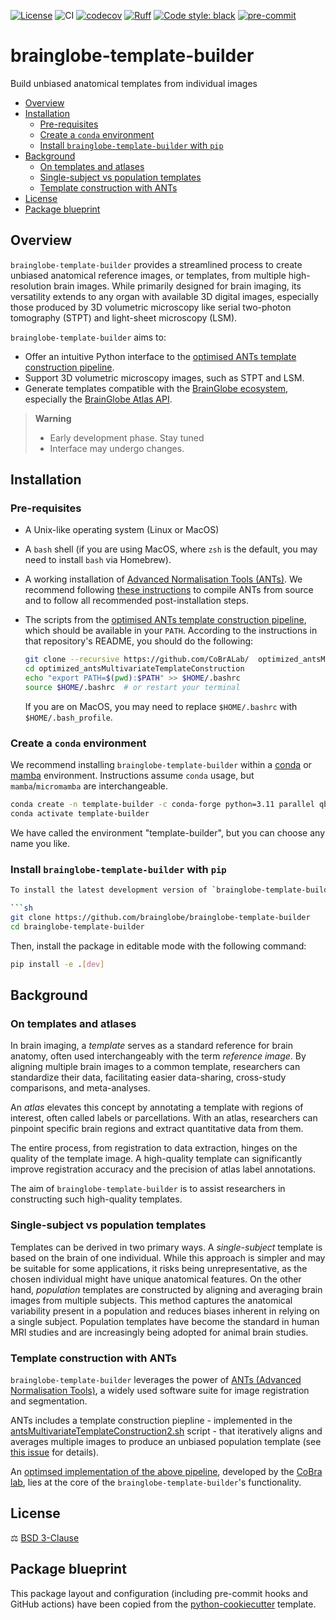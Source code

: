 [![License](https://img.shields.io/badge/License-BSD_3--Clause-orange.svg)](https://opensource.org/licenses/BSD-3-Clause)
![CI](https://img.shields.io/github/actions/workflow/status/brainglobe/brainglobe-template-builder/test_and_deploy.yml?label=CI)
[![codecov](https://codecov.io/gh/brainglobe/brainglobe-template-builder/branch/main/graph/badge.svg?token=P8CCH3TI8K)](https://codecov.io/gh/brainglobe/brainglobe-template-builder)
[![Ruff](https://img.shields.io/endpoint?url=https://raw.githubusercontent.com/charliermarsh/ruff/main/assets/badge/v0.json)](https://github.com/charliermarsh/ruff)
[![Code style: black](https://img.shields.io/badge/code%20style-black-000000.svg)](https://github.com/python/black)
[![pre-commit](https://img.shields.io/badge/pre--commit-enabled-brightgreen?logo=pre-commit&logoColor=white)](https://github.com/pre-commit/pre-commit)

# brainglobe-template-builder
Build unbiased anatomical templates from individual images

- [Overview](#overview)
- [Installation](#installation)
  - [Pre-requisites](#pre-requisites)
  - [Create a `conda` environment](#create-a-conda-environment)
  - [Install `brainglobe-template-builder` with `pip`](#install-brainglobe-template-builder-with-pip)
- [Background](#background)
  - [On templates and atlases](#on-templates-and-atlases)
  - [Single-subject vs population templates](#single-subject-vs-population-templates)
  - [Template construction with ANTs](#template-construction-with-ants)
- [License](#license)
- [Package blueprint](#package-blueprint)

## Overview

`brainglobe-template-builder` provides a streamlined process to create unbiased anatomical reference images, or templates, from multiple high-resolution brain images. While primarily designed for brain imaging, its versatility extends to any organ with available 3D digital images, especially those produced by 3D volumetric microscopy like serial two-photon tomography (STPT) and light-sheet microscopy (LSM).

`brainglobe-template-builder` aims to:
- Offer an intuitive Python interface to the [optimised ANTs template construction pipeline](#template-construction-with-ants).
- Support 3D volumetric microscopy images, such as STPT and LSM.
- Generate templates compatible with the [BrainGlobe ecosystem](https://brainglobe.info/), especially the [BrainGlobe Atlas API](https://brainglobe.info/documentation/bg-atlasapi/index.html).

> **Warning**
> - Early development phase. Stay tuned
> - Interface may undergo changes.

## Installation

### Pre-requisites

- A Unix-like operating system (Linux or MacOS)
- A `bash` shell (if you are using MacOS, where `zsh` is the default, you may need to install `bash` via Homebrew).
- A working installation of [Advanced Normalisation Tools (ANTs)](http://stnava.github.io/ANTs/). We recommend following [these instructions](https://github.com/ANTsX/ANTs/wiki/Compiling-ANTs-on-Linux-and-Mac-OS) to compile ANTs from source and to follow all recommended post-installation steps.
- The scripts from the [optimised ANTs template construction pipeline](https://github.com/CoBrALab/optimized_antsMultivariateTemplateConstruction/tree/master), which should be available in your `PATH`. According to the instructions in that repository's README, you should do the following:

  ```sh
  git clone --recursive https://github.com/CoBrALab/  optimized_antsMultivariateTemplateConstruction.git
  cd optimized_antsMultivariateTemplateConstruction
  echo "export PATH=$(pwd):$PATH" >> $HOME/.bashrc
  source $HOME/.bashrc  # or restart your terminal
  ```

  If you are on MacOS, you may need to replace `$HOME/.bashrc` with `$HOME/.bash_profile`.



### Create a `conda` environment
We recommend installing `brainglobe-template-builder` within a [conda](https://docs.conda.io/en/latest/) or [mamba](https://mamba.readthedocs.io/en/latest/index.html) environment. Instructions assume `conda` usage, but `mamba`/`micromamba` are interchangeable.


```sh
conda create -n template-builder -c conda-forge python=3.11 parallel qbatch
conda activate template-builder
```

We have called the environment "template-builder", but you can choose any name you like.

### Install `brainglobe-template-builder` with `pip`

```sh
To install the latest development version of `brainglobe-template-builder`, first clone the repository:

```sh
git clone https://github.com/brainglobe/brainglobe-template-builder
cd brainglobe-template-builder
```

Then, install the package in editable mode with the following command:

```sh
pip install -e .[dev]
```

## Background

### On templates and atlases

In brain imaging, a *template* serves as a standard reference for brain anatomy, often used interchangeably with the term *reference image*. By aligning multiple brain images to a common template, researchers can standardize their data, facilitating easier data-sharing, cross-study comparisons, and meta-analyses.

An *atlas* elevates this concept by annotating a template with regions of interest, often called labels or parcellations. With an atlas, researchers can pinpoint specific brain regions and extract quantitative data from them.

The entire process, from registration to data extraction, hinges on the quality of the template image. A high-quality template can significantly improve registration accuracy and the precision of atlas label annotations.

The aim of `brainglobe-template-builder` is to assist researchers in constructing such high-quality templates.

### Single-subject vs population templates

Templates can be derived in two primary ways. A *single-subject* template is based on the brain of one individual. While this approach is simpler and may be suitable for some applications, it risks being unrepresentative, as the chosen individual might have unique anatomical features. On the other hand, *population* templates are constructed by aligning and averaging brain images from multiple subjects. This method captures the anatomical variability present in a population and reduces biases inherent in relying on a single subject. Population templates have become the standard in human MRI studies and are increasingly being adopted for animal brain studies.

### Template construction with ANTs
`brainglobe-template-builder` leverages the power of [ANTs (Advanced Normalisation Tools)](http://stnava.github.io/ANTs/), a widely used software suite for image registration and segmentation.

ANTs includes a template construction piepline - implemented in the [antsMultivariateTemplateConstruction2.sh](https://github.com/ANTsX/ANTs/blob/master/Scripts/antsMultivariateTemplateConstruction2.sh) script - that iteratively aligns and averages multiple images to produce an unbiased population template (see [this issue](https://github.com/ANTsX/ANTs/issues/520) for details).

An [optimsed implementation of the above pipeline](https://github.com/CoBrALab/optimized_antsMultivariateTemplateConstruction/tree/master), developed by the [CoBra lab](https://www.cobralab.ca/), lies at the core of the `brainglobe-template-builder`'s functionality.

## License
⚖️ [BSD 3-Clause](https://opensource.org/license/bsd-3-clause/)

## Package blueprint
This package layout and configuration (including pre-commit hooks and GitHub actions) have been copied from the [python-cookiecutter](https://github.com/neuroinformatics-unit/python-cookiecutter) template.
